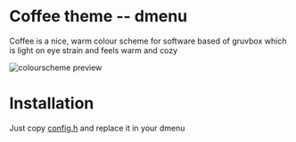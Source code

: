 # Coffee theme -- dmenu

Coffee is a nice, warm colour scheme for software
based of gruvbox which is light on eye strain and feels
warm and cozy

![colourscheme preview](https://files.ari-web.xyz/files/github.com.coffee.dmenu.jpg)

# Installation

Just copy [config.h](/config.h) and replace it in your dmenu
